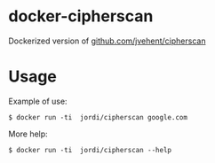 # docker-cipherscan

Dockerized version of [github.com/jvehent/cipherscan](https://github.com/jvehent/cipherscan)

# Usage

Example of use:

```
$ docker run -ti  jordi/cipherscan google.com
```

More help:

```
$ docker run -ti  jordi/cipherscan --help
```


